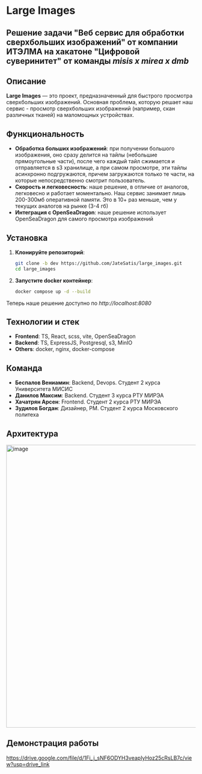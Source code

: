 # Large Images
## Решение задачи "Веб сервис для обработки сверхбольших изображений" от компании ИТЭЛМА на хакатоне "Цифровой суверинитет" от команды *misis x mirea x dmb*

## Описание

**Large Images** — это проект, предназначенный для быстрого просмотра сверхбольших изображений. Основная проблема, которую решает наш сервис - просмотр сверхбольших изображений (например, скан различных тканей) на маломощных устройствах. 

## Функциональность

- **Обработка больших изображений**: при получении большого изображения, оно сразу делится на тайлы (небольшие прямоугольные части), после чего каждый тайл сжимается и отправляется в s3 хранилище, а при самом просмотре, эти тайлы асинхронно подгружаются, причем загружаются только те части, на которые непосредственно смотрит пользователь.
- **Скорость и легковесность**: наше решение, в отличие от аналогов, легковесно и работает моментально. Наш сервис занимает лишь 200-300мб оперативной памяти. Это в 10+ раз меньше, чем у текущих аналогов на рынке (3-4 гб)
- **Интеграция с OpenSeaDragon**: наше решение использует OpenSeaDragon для самого просмотра изображений  

## Установка

1. **Клонируйте репозиторий**:

   ```bash
   git clone -b dev https://github.com/JateSatis/large_images.git
   cd large_images
2. **Запустите docker контейнер**:
   ```bash
   docker compose up -d --build
Теперь наше решение доступно по *http://localhost:8080*

## Технологии и стек
- **Frontend**: TS, React, scss, vite, OpenSeaDragon
- **Backend**: TS, ExpressJS, Postgresql, s3, MinIO
- **Others**: docker, nginx, docker-compose
## Команда
- **Беспалов Вениамин**: Backend, Devops. Студент 2 курса Университета МИСИС
- **Данилов Максим**: Backend. Студент 3 курса РТУ МИРЭА
- **Хачатрян Арсен**: Frontend. Студент 2 курса РТУ МИРЭА
- **Зудилов Богдан**: Дизайнер, РМ. Студент 2 курса Московского политеха

## Архитектура
<img width="751" alt="image" src="https://github.com/user-attachments/assets/6549d26e-e82a-4fc7-8e27-4a31a2d614c5" />

## Демонстрация работы
https://drive.google.com/file/d/1Fi_j_sNF6ODYH3veapIyHoz25cRsLB7c/view?usp=drive_link
